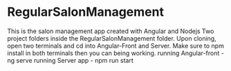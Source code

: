 # RegularSalonManagement

This is the salon management app created with Angular and Nodejs
Two project folders inside the RegularSalonManagement folder.
Upon cloning, open two terminals and cd into Angular-Front and Server.
Make sure to npm install in both terminals then you can being working.
running Angular-front - ng serve
running Server app - npm run start
